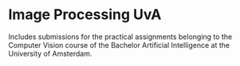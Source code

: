 # Image Processing UvA

Includes submissions for the practical assignments belonging to the Computer Vision course of the Bachelor Artificial Intelligence at the University of Amsterdam.
